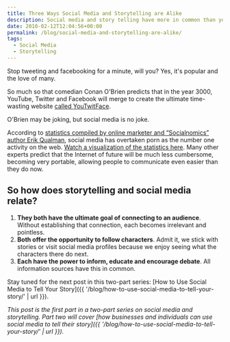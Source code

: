 ```yaml
---
title: Three Ways Social Media and Storytelling are Alike
description: Social media and story telling have more in common than you might think.
date: 2010-02-12T12:04:56+00:00
permalink: /blog/social-media-and-storytelling-are-alike/
tags:
  - Social Media
  - Storytelling
---
```


Stop tweeting and facebooking for a minute, will you? Yes, it's popular and the love of many.

So much so that comedian Conan O'Brien predicts that in the year 3000, YouTube, Twitter and Facebook will merge to create the ultimate time-wasting website [called YouTwitFace](http://www.youtube.com/watch?v=Bmk9CjEha8A).

O'Brien may be joking, but social media is no joke.

According to [statistics compiled by online marketer and &#8220;Socialnomics&#8221; author Erik Qualman](http://socialnomics.net/2009/08/11/statistics-show-social-media-is-bigger-than-you-think/), social media has overtaken porn as the number one activity on the web. [Watch a visualization of the statistics here](http://www.youtube.com/watch?v=sIFYPQjYhv8). Many other experts predict that the Internet of future will be much less cumbersome, becoming very portable, allowing people to communicate even easier than they do now.

## So how does storytelling and social media relate?

  1. **They both have the ultimate goal of connecting to an audience**. Without establishing that connection, each becomes irrelevant and pointless.
  2. **Both offer the opportunity to follow characters**. Admit it, we stick with stories or visit social media profiles because we enjoy seeing what the characters there do next.
  3. **Each have the power to inform, educate and encourage debate**. All information sources have this in common.

Stay tuned for the next post in this two-part series:&nbsp;[How to Use Social Media to Tell Your Story]({{ '/blog/how-to-use-social-media-to-tell-your-story/' | url }}).

_This post is the first part in a two-part series on social media and storytelling. Part two will cover&nbsp;[how businesses and individuals can use social media to tell their story]({{ '/blog/how-to-use-social-media-to-tell-your-story/' | url }})._
